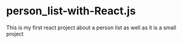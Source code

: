 # person_list-with-React.js
This is my first react project about a person list as well as it is a small project
